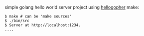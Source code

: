 simple golang hello world server project using [hellogopher](https://github.com/cloudflare/hellogopher) make:
```
$ make # can be 'make sources'
$ ./bin/src
$ Server at http://localhost:1234.
....
```
